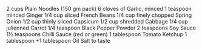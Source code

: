 2 cups Plain Noodles (150 gm pack)
6 cloves of Garlic, minced
1 teaspoon minced Ginger
1/4 cup sliced French Beans
1/4 cup finely chopped Spring Onion
1/2 cup thinly sliced Capsicum
1/2 cup shredded Cabbage
1/4 cup julienned Carrot
1/4 teaspoon Black Pepper Powder
2 teaspoons Soy Sauce
1½ teaspoons Chilli Sauce (red or green)
1 tablespoon Tomato Ketchup
1 tablespoon +1 tablespoon Oil
Salt to taste
